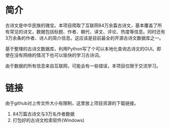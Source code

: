 # 简介
古诗文是中华民族的瑰宝。本项目爬取了互联网84万余篇古诗文，基本覆盖了所有常见的诗文，数据包括标题、作者、朝代、译文、评论、热度等信息。同时还有3万余条的作者、诗人的简介信息。这应该是目前最全的开源古诗文数据库之一。  
  
基于整理的古诗文数据库，利用Python写了个可以本地化查询古诗文的GUI。即使在没有网络的情况下也可以愉快的学习古诗词。  
  
由于数据的所有信息来自互联网，可能会有一些错误，本项目仅限于交流学习。
# 链接
  由于github对上传文件大小有限制，这里放上项目资源的下载链接。  
  1. 84万篇古诗文与3万名作者数据  
  2.  打包好的古诗文检索软件(Windows)  
